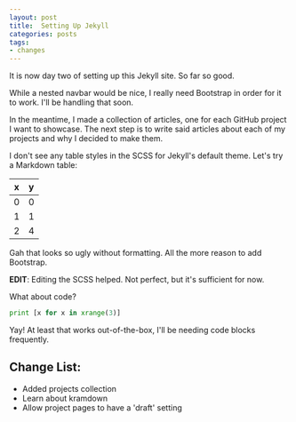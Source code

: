 ```yaml
---
layout: post
title:  Setting Up Jekyll
categories: posts
tags:
- changes
---
```


It is now day two of setting up this Jekyll site. So far so good.

While a nested navbar would be nice, I really need Bootstrap in order
for it to work. I'll be handling that soon.

In the meantime, I made a collection of articles, one for each GitHub project
I want to showcase. The next step is to write said articles about each of my
projects and why I decided to make them.

I don't see any table styles in the SCSS for Jekyll's default theme. Let's
try a Markdown table:

| x | y |
|---|---|
| 0 | 0 |
| 1 | 1 |
| 2 | 4 |

Gah that looks so ugly without formatting. All the more reason to add Bootstrap.

**EDIT**: Editing the SCSS helped. Not perfect, but it's sufficient for now.

What about code?

```python
print [x for x in xrange(3)]
```

Yay! At least that works out-of-the-box, I'll be needing code blocks
frequently.

## Change List:

* Added projects collection
* Learn about kramdown
* Allow project pages to have a 'draft' setting
